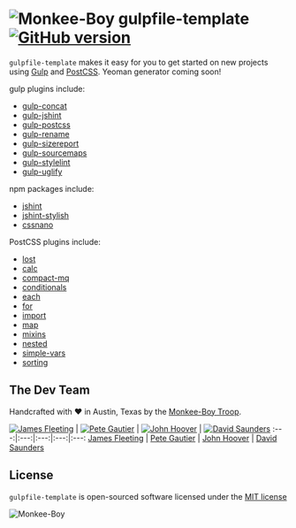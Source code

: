 ![Monkee-Boy](https://dujrsrsgsd3nh.cloudfront.net/img/emoticons/113009/mboy-1403710932.jpg) gulpfile-template [![GitHub version](https://badge.fury.io/gh/Monkee-Boy%2Fgulpfile.svg)](https://badge.fury.io/gh/Monkee-Boy%2Fgulpfile)
==============

`gulpfile-template` makes it easy for you to get started on new projects using [Gulp](http://gulpjs.com/) and [PostCSS](https://github.com/postcss/postcss). Yeoman generator coming soon!

gulp plugins include:
* [gulp-concat](https://www.npmjs.com/package/gulp-concat/)
* [gulp-jshint](https://www.npmjs.com/package/gulp-jshint/)
* [gulp-postcss](https://github.com/postcss/gulp-postcss)
* [gulp-rename](https://www.npmjs.com/package/gulp-rename/)
* [gulp-sizereport](https://www.npmjs.com/package/gulp-sizereport/)
* [gulp-sourcemaps](https://www.npmjs.com/package/gulp-sourcemaps/)
* [gulp-stylelint](https://www.npmjs.com/package/gulp-stylelint/)
* [gulp-uglify](https://www.npmjs.com/package/gulp-uglify/)

npm packages include:
* [jshint](https://www.npmjs.com/package/jshint)
* [jshint-stylish](https://www.npmjs.com/package/jshint-stylish)
* [cssnano](https://github.com/ben-eb/cssnano)

PostCSS plugins include:
* [lost](https://github.com/peterramsing/lost)
* [calc](https://github.com/postcss/postcss-calc)
* [compact-mq](https://github.com/rominmx/postcss-compact-mq)
* [conditionals](https://github.com/andyjansson/postcss-conditionals)
* [each](https://github.com/outpunk/postcss-each)
* [for](https://github.com/antyakushev/postcss-for)
* [import](https://github.com/postcss/postcss-import)
* [map](https://github.com/pascalduez/postcss-map)
* [mixins](https://github.com/postcss/postcss-mixins)
* [nested](https://github.com/postcss/postcss-nested)
* [simple-vars](https://github.com/postcss/postcss-simple-vars)
* [sorting](https://github.com/hudochenkov/postcss-sorting)

## The Dev Team

Handcrafted with ♥ in Austin, Texas by the [Monkee-Boy Troop](https://www.monkee-boy.com/who/the-troop/).

[![James Fleeting](https://avatars0.githubusercontent.com/u/23062?s=144)](https://github.com/fleeting) | [![Pete Gautier](https://avatars2.githubusercontent.com/u/5394199?v=3&s=144)](https://github.com/pgautier404) | [![John Hoover](https://avatars3.githubusercontent.com/u/48278?v=3&s=144)](https://github.com/defvayne23) | [![David Saunders](https://avatars3.githubusercontent.com/u/4614981?v=3&s=144)](https://github.com/djsaun)
:---:|:---:|:---:|:---:|:---:
[James Fleeting](https://github.com/fleeting) | [Pete Gautier](https://github.com/pgautier404) | [John Hoover](https://github.com/defvayne23) | [David Saunders](https://github.com/djsaun)

## License

`gulpfile-template` is open-sourced software licensed under the [MIT license](http://opensource.org/licenses/MIT)

![Monkee-Boy](http://assets.monkee-boy.com/mboy-logo-tagline.jpg)
